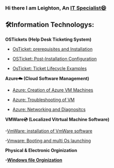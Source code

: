 ### Hi there I am Leighton, An <a href="Portal.azure.com">IT Specialist😄</a></h1>
<h2>🛠️Information Technologys:</H2></H2></h2>
 <b>OSTickets (Help Desk Ticketing System) </b>

- [OsTicket: prerequisites and Installation](holder.com)

- [OSTicket: Post-Installation Configuration](Holder.com)

 - [OsTicket: Ticket Lifecycle Examples](holder.com)

  <b>Azure☁️ (Cloud Software Management)</b> 

 - [Azure: Creation of Azure VM Machines](holder.com)

 - [Azure: Troubleshooting of VM](holder.com)

- [Azure: Networking and Diagnositcs](Holder.com)

<b>VMWare💿 (Localized Vitrtual Machine Software)</b>
  
  -[VmWare: installation of VmWare software](Holder.com)

  -[Vmware: Booting and multi Os launching](Holder.com)

  <b>Physical & Electronic Orginization<b> 

  -[Windows file Orginization](holder.com)
  

